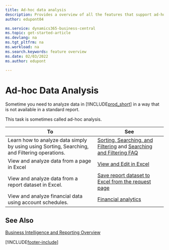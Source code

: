 ```yaml
---
title: Ad-hoc data analysis
description: Provides a overview of all the features that support ad-hoc data analysis tasks in the Business Central product.
author: edupont04

ms.service: dynamics365-business-central
ms.topic: get-started-article
ms.devlang: na
ms.tgt_pltfrm: na
ms.workload: na
ms.search.keywords: feature overview
ms.date: 02/03/2022
ms.author: edupont

---
```

# Ad-hoc Data Analysis

Sometime you need to analyze data in [!INCLUDE[prod_short](includes/prod_short.md)] in a way that is not available in a standard report.

This task is sometimes called ad-hoc analysis. 

| To | See |
| --- | --- |
| Learn how to analyze data simply by using using Sorting, Searching, and Filtering operations. | [Sorting, Searching, and Filtering](ui-enter-criteria-filters.md) and [Searching and Filtering FAQ](ui-search-filter-faq.yml) |
| View and analyze data from a page in Excel | [View and Edit in Excel](across-work-with-excel.md) |
| View and analyze data from a report dataset in Excel. | [Save report dataset to Excel from the request page](/dynamics365-release-plan/2021wave1/smb/dynamics365-business-central/save-report-dataset-excel-request-page) |
| View and analyze financial data using account schedules. | [Financial analytics](bi.md) |

## See Also

[Business Intelligence and Reporting Overview](ui-work-report.md)


[!INCLUDE[footer-include](includes/footer-banner.md)]